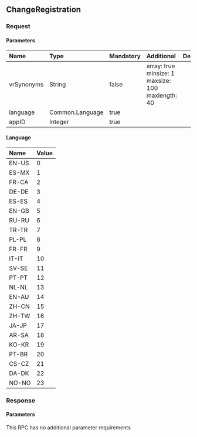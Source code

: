 ## ChangeRegistration

### Request
#### Parameters
|Name|Type|Mandatory|Additional|Description|
|:---|:---|:--------|:---------|:----------|
|vrSynonyms|String|false|array: true<br>minsize: 1<br>maxsize: 100<br>maxlength: 40||
|language|Common.Language|true|||
|appID|Integer|true|||
#### Language
|Name|Value|
|:---|:----|
|EN-US|0|
|ES-MX|1|
|FR-CA|2|
|DE-DE|3|
|ES-ES|4|
|EN-GB|5|
|RU-RU|6|
|TR-TR|7|
|PL-PL|8|
|FR-FR|9|
|IT-IT|10|
|SV-SE|11|
|PT-PT|12|
|NL-NL|13|
|EN-AU|14|
|ZH-CN|15|
|ZH-TW|16|
|JA-JP|17|
|AR-SA|18|
|KO-KR|19|
|PT-BR|20|
|CS-CZ|21|
|DA-DK|22|
|NO-NO|23|
### Response
#### Parameters
This RPC has no additional parameter requirements
